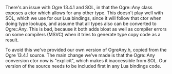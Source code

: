 There's an issue with Ogre 13.4.1 and SOL, in that the Ogre::Any class exposes a ctor
which allows for any other type.
This doesn't play well with SOL, which we use for our Lua bindings, since it will follow
that ctor when doing type lookups, and assume that all types also can be converted to Ogre::Any.
This is bad, because it both adds bloat as well as compiler errors on some compilers (MSVC)
when it tries to generate type copy code as a result.

To avoid this we've provided our own version of OgreAny.h, copied from the Ogre 13.4.1 source.
The main change we've made is that the Ogre::Any conversion ctor now is "explicit", which makes
it inaccessible from SOL. Our version of the source needs to be included first in any Lua bindings
code.